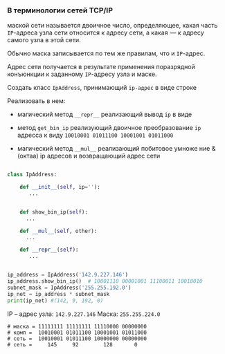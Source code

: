 ### В терминологии сетей TCP/IP 

маской сети называется двоичное число, определяющее, какая часть `IP`-адреса узла сети относится к адресу сети, а какая  — к адресу самого узла в этой сети. 

Обычно маска записывается по тем же правилам, что и `IP`-адрес.

Адрес сети получается в результате применения поразрядной конъюнкции к заданному `IP`-адресу узла и маске.

Создать класс `IpAddress`, принимающий `ip-адрес` в виде строке

Реализовать в нем:

* магический метод `__repr__` реализающий вывод `ip` в виде 

* метод `get_bin_ip` реализующий двоичное преобразование `ip` адресса к виду `10010001 01011100 10001001 01011000`

* магический метод `__mul__` реализающий побитовое умноже
ние & (октаа) ip адресов и возвращающий адрес сети


```python

class IpAddress:

    def __init__(self, ip=''):
       ...


    def show_bin_ip(self):
      ...

    def __mul__(self, other):
      ...

    def __repr__(self):
       ...


ip_address = IpAddress('142.9.227.146')
ip_address.show_bin_ip()  # 10001110 00001001 11100011 10010010
subnet_mask = IpAddress('255.255.192.0')
ip_net = ip_address * subnet_mask
print(ip_net) #(142, 9, 192, 0)

```



IP – адрес узла: `142.9.227.146`
Маска: `255.255.224.0`



```
# маска = 11111111 11111111 11110000 00000000
# комп =  10010001 01011100 10001001 01011000
# сеть =  10010001 01011100 10000000 00000000
# сеть =     145     92        128       0
```